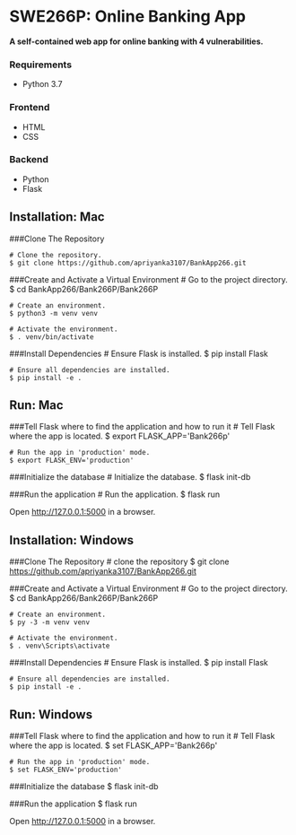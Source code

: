 SWE266P: Online Banking App
======

**A self-contained web app for online banking with 4 vulnerabilities.**

### Requirements
- Python 3.7

### Frontend
- HTML
- CSS

### Backend
- Python
- Flask

 Installation: Mac
-------

###Clone The Repository

    # Clone the repository.
    $ git clone https://github.com/apriyanka3107/BankApp266.git

###Create and Activate a Virtual Environment
    # Go to the project directory.
    $ cd BankApp266/Bank266P/Bank266P

    # Create an environment.
    $ python3 -m venv venv

    # Activate the environment.
    $ . venv/bin/activate

###Install Dependencies
    # Ensure Flask is installed.
    $ pip install Flask

    # Ensure all dependencies are installed.
    $ pip install -e .
Run: Mac
---
###Tell Flask where to find the application and how to run it
    # Tell Flask where the app is located.
    $ export FLASK_APP='Bank266p'
    
    # Run the app in 'production' mode.
    $ export FLASK_ENV='production'

###Initialize the database
    # Initialize the database.
    $ flask init-db

###Run the application
    # Run the application.
    $ flask run

Open http://127.0.0.1:5000 in a browser.

Installation: Windows
-------

###Clone The Repository
    # clone the repository
    $ git clone https://github.com/apriyanka3107/BankApp266.git

###Create and Activate a Virtual Environment
    # Go to the project directory.
    $ cd BankApp266/Bank266P/Bank266P

    # Create an environment.
    $ py -3 -m venv venv

    # Activate the environment.
    $ . venv\Scripts\activate

###Install Dependencies
    # Ensure Flask is installed.
    $ pip install Flask

    # Ensure all dependencies are installed.
    $ pip install -e .

Run: Windows
---
###Tell Flask where to find the application and how to run it
    # Tell Flask where the app is located.
    $ set FLASK_APP='Bank266p'

    # Run the app in 'production' mode.
    $ set FLASK_ENV='production'

###Initialize the database
    $ flask init-db

###Run the application
    $ flask run

Open http://127.0.0.1:5000 in a browser.


